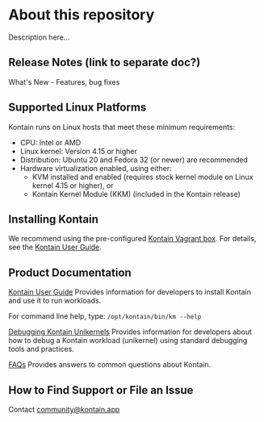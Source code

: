 # About this repository
Description here...

## Release Notes (link to separate doc?)
What's New - Features, bug fixes

## Supported Linux Platforms

Kontain runs on Linux hosts that meet these minimum requirements: 

*   CPU: Intel or AMD
*   Linux kernel: Version 4.15 or higher
*   Distribution: Ubuntu 20 and Fedora 32 (or newer) are recommended
*   Hardware virtualization enabled, using either: 
    *   KVM installed and enabled (requires stock kernel module on Linux kernel 4.15 or higher), or
    *   Kontain Kernel Module (KKM) (included in the Kontain release) 

## Installing Kontain
We recommend using the pre-configured [Kontain Vagrant box](https://app.vagrantup.com/kontain/boxes/beta2-kkm). 
For details, see the [Kontain User Guide](https://github.com/kreative-kat/ko_ug_draft_conversion/blob/main/user%20guide.md). 


## Product Documentation
 [Kontain User Guide](https://github.com/kreative-kat/ko_ug_draft_conversion/blob/main/user%20guide.md) Provides information for developers to install Kontain and use it to run workloads. 
 
For command line help, type: `/opt/kontain/bin/km --help`

[Debugging Kontain Unikernels](https://www.google.com/url?q=https://docs.google.com/document/d/17s0QY73C_x1LEOXzkTl9MPKrNGo7PSaD-f9oZ8phkkI/edit?usp%3Dsharing&sa=D&source=editors&ust=1619070677677000&usg=AOvVaw3wDZDS-8ACFqu6ioKfKDj-) Provides information for developers about how to debug a Kontain workload (unikernel) using standard debugging tools and practices.  

[FAQs](https://github.com/kreative-kat/ko_ug_draft_conversion/blob/main/FAQ.md) Provides answers to common questions about Kontain.


## How to Find Support or File an Issue

Contact <community@kontain.app> 

